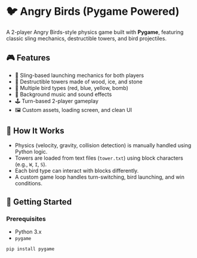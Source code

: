 # 🐦 Angry Birds (Pygame Powered)

A 2-player Angry Birds-style physics game built with **Pygame**, featuring classic sling mechanics, destructible towers, and bird projectiles.

## 🎮 Features

- 🎯 Sling-based launching mechanics for both players
- 🧱 Destructible towers made of wood, ice, and stone
- 🐤 Multiple bird types (red, blue, yellow, bomb)
- 🎵 Background music and sound effects
- 🕹️ Turn-based 2-player gameplay
- 🖼️ Custom assets, loading screen, and clean UI

## 🧠 How It Works

- Physics (velocity, gravity, collision detection) is manually handled using Python logic.
- Towers are loaded from text files (`tower.txt`) using block characters (e.g., `W`, `I`, `S`).
- Each bird type can interact with blocks differently.
- A custom game loop handles turn-switching, bird launching, and win conditions.

## 🚀 Getting Started

### Prerequisites

- Python 3.x
- `pygame`

```bash
pip install pygame

